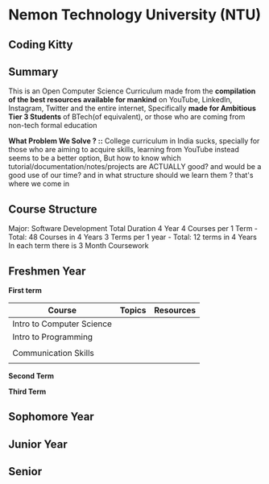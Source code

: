 # Nemon Technology University (NTU)
##  Coding Kitty

## Summary
This is an Open Computer Science Curriculum made from the **compilation of the best resources available for mankind** on YouTube, LinkedIn, Instagram, Twitter and the entire internet, Specifically **made for Ambitious Tier 3 Students** of BTech(of equivalent), or those who are coming from non-tech formal education 


**What Problem We Solve ? ::** College curriculum in India sucks, specially for those who are aiming to acquire skills, learning from YouTube instead seems to be a better option, But how to know which tutorial/documentation/notes/projects are ACTUALLY good? and would be a good use of our time? and in what structure should we learn them ? that's where we come in 




## Course Structure 
Major: Software Development 
Total Duration 4 Year
4 Courses per 1 Term - Total: 48 Courses in 4 Years
3 Terms per 1 year - Total: 12 terms in 4 Years
In each term there is 3 Month Coursework

## Freshmen Year

**First term**

| Course  | Topics  | Resources  |
|---|---|---|
| Intro to Computer Science  |   |   |
| Intro to Programming   |   |   |
|   |   |   |
| Communication Skills
  |   |   |

**Second Term**

**Third Term**

## Sophomore Year

## Junior Year


## Senior
